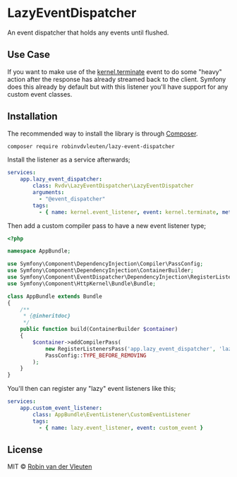 # LazyEventDispatcher

An event dispatcher that holds any events until flushed.

## Use Case

If you want to make use of the [kernel.terminate](http://symfony.com/doc/current/components/http_kernel.html#the-kernel-terminate-event) event to do some
"heavy" action after the response has already streamed back to the client. Symfony does this already by default but with this
listener you'll have support for any custom event classes.

## Installation

The recommended way to install the library is through [Composer](http://getcomposer.org).

```bash
composer require robinvdvleuten/lazy-event-dispatcher
```

Install the listener as a service afterwards;

```yaml
services:
    app.lazy_event_dispatcher:
        class: Rvdv\LazyEventDispatcher\LazyEventDispatcher
        arguments:
          - "@event_dispatcher"
        tags:
          - { name: kernel.event_listener, event: kernel.terminate, method: flush }
```

Then add a custom compiler pass to have a new event listener type;

```php
<?php

namespace AppBundle;

use Symfony\Component\DependencyInjection\Compiler\PassConfig;
use Symfony\Component\DependencyInjection\ContainerBuilder;
use Symfony\Component\EventDispatcher\DependencyInjection\RegisterListenersPass;
use Symfony\Component\HttpKernel\Bundle\Bundle;

class AppBundle extends Bundle
{
    /**
     * {@inheritdoc}
     */
    public function build(ContainerBuilder $container)
    {
        $container->addCompilerPass(
            new RegisterListenersPass('app.lazy_event_dispatcher', 'lazy.event_listener', 'lazy.event_subscriber'),
            PassConfig::TYPE_BEFORE_REMOVING
        );
    }
}
```

You'll then can register any "lazy" event listeners like this;

```yaml
services:
    app.custom_event_listener:
        class: AppBundle\EventListener\CustomEventListener
        tags:
          - { name: lazy.event_listener, event: custom_event }
```

## License

MIT © [Robin van der Vleuten](https://www.robinvdvleuten.nl)
